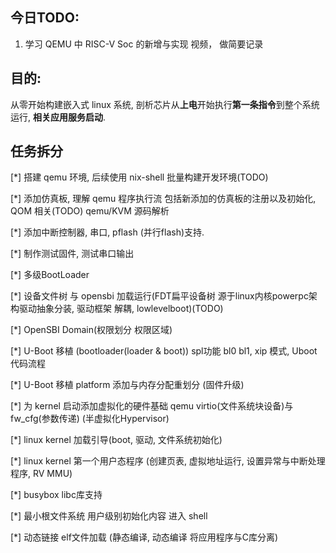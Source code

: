 ## 今日TODO:
1. 学习 QEMU 中 RISC-V Soc 的新增与实现 视频， 做简要记录

## 目的:
从零开始构建嵌入式 linux 系统, 剖析芯片从**上电**开始执行**第一条指令**到整个系统运行, **相关应用服务启动**.

## 任务拆分
[*] 搭建 qemu 环境, 后续使用 nix-shell 批量构建开发环境(TODO)

[*] 添加仿真板, 理解 qemu 程序执行流 包括新添加的仿真板的注册以及初始化, QOM 相关(TODO) qemu/KVM 源码解析

[*] 添加中断控制器, 串口, pflash (并行flash)支持.

[*] 制作测试固件, 测试串口输出

[*] 多级BootLoader

[*] 设备文件树 与 opensbi 加载运行(FDT扁平设备树 源于linux内核powerpc架构驱动抽象分装, 驱动框架 解耦, lowlevelboot)(TODO)

[*] OpenSBI Domain(权限划分 权限区域)

[*] U-Boot 移植 (bootloader(loader & boot)) spl功能 bl0 bl1, xip 模式, Uboot代码流程

[*] U-Boot 移植 platform 添加与内存分配重划分 (固件升级)

[*] 为 kernel 启动添加虚拟化的硬件基础 qemu virtio(文件系统块设备)与fw_cfg(参数传递) (半虚拟化Hypervisor)

[*] linux kernel 加载引导(boot, 驱动, 文件系统初始化)

[*] linux kernel 第一个用户态程序 (创建页表, 虚拟地址运行, 设置异常与中断处理程序, RV MMU)

[*] busybox libc库支持

[*] 最小根文件系统 用户级别初始化内容 进入 shell

[*] 动态链接 elf文件加载 (静态编译, 动态编译 将应用程序与C库分离)

